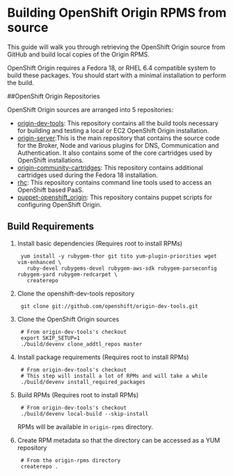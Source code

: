 Building OpenShift Origin RPMS from source
==========================================

This guide will walk you through retrieving the OpenShift Origin source from GitHub and build local copies of the Origin RPMS.

OpenShift Origin requires a Fedora 18, or RHEL 6.4 compatible system to build these packages. You should start with a minimal installation to perform the build.

##OpenShift Origin Repositories

OpenShift Origin sources are arranged into 5 repositories:

* [origin-dev-tools](http://github.com/openshift/origin-dev-tools): This repository contains all the build tools necessary for building and testing a local or EC2 OpenShift Origin installation.
* [origin-server](http://github.com/openshift/origin-server):This is the main repository that contains the source code for the Broker, Node and various plugins for DNS, Communication and Authentication. It also contains some of the core cartridges used by OpenShift installations.
* [origin-community-cartridges](http://github.com/openshift/origin-community-cartridges): This repository contains additional cartridges used during the Fedora 18 installation.
* [rhc](http://github.com/openshift/rhc): This repository contains command line tools used to access an OpenShift based PaaS.
* [puppet-openshift_origin](http://github.com/openshift/puppet-openshift_origin): This repository contains puppet scripts for configuring OpenShift Origin.

## Build Requirements

1. Install basic dependencies (Requires root to install RPMs)

        yum install -y rubygem-thor git tito yum-plugin-priorities wget vim-enhanced \
          ruby-devel rubygems-devel rubygem-aws-sdk rubygem-parseconfig rubygem-yard rubygem-redcarpet \
          createrepo

2. Clone the openshift-dev-tools repository

        git clone git://github.com/openshift/origin-dev-tools.git
    
3. Clone the OpenShift Origin sources

        # From origin-dev-tools's checkout
        export SKIP_SETUP=1
        ./build/devenv clone_addtl_repos master

4. Install package requirements (Requires root to install RPMs)

        # From origin-dev-tools's checkout
        # This step will install a lot of RPMs and will take a while
        ./build/devenv install_required_packages

5. Build RPMs (Requires root to install RPMs)

        # From origin-dev-tools's checkout
        ./build/devenv local-build --skip-install

    RPMs will be available in `origin-rpms` directory.

6. Create RPM metadata so that the directory can be accessed as a YUM repository

        # From the origin-rpms directory
        createrepo .